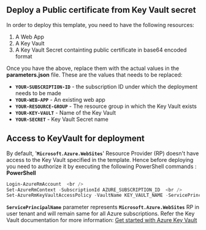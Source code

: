## Deploy a Public certificate from Key Vault secret 

In order to deploy this template, you need to have the following resources:  <br />
1. A Web App   <br />
2. A Key Vault  <br />
3. A Key Vault Secret containting public certificate in base64 encoded format <br />

Once you have the above, replace them with the actual values in the **parameters.json** file. These are the values that needs to be replaced: <br/>

+ **`YOUR-SUBSCRIPTION-ID`** - the subscription ID under which the deployment needs to be made
+ **`YOUR-WEB-APP`** - An existing web app
+ **`YOUR-RESOURCE-GROUP`** - The resource group in which the Key Vault exists
+ **`YOUR-KEY-VAULT`** - Name of the Key Vault
+ **`YOUR-SECRET`** - Key Vault Secret name

## Access to KeyVault for deployment

By default, '**`Microsoft.Azure.WebSites`**' Resource Provider (RP) doesn't have access to the Key Vault specified in the template. Hence before deploying you need to authorize it by executing 
the following PowerShell commands :  <br />
**PowerShell**
```PowerShell
Login-AzureRmAccount  <br />
Set-AzureRmContext -SubscriptionId AZURE_SUBSCRIPTION_ID  <br />
Set-AzureRmKeyVaultAccessPolicy -VaultName KEY_VAULT_NAME -ServicePrincipalName abfa0a7c-a6b6-4736-8310-5855508787cd -PermissionsToSecrets get  <br />
```


**`ServicePrincipalName`** parameter represents **`Microsoft.Azure.WebSites`** RP in user tenant and will remain same for all Azure subscriptions. Refer the Key Vault documentation for more information: [Get started with Azure Key Vault](https://azure.microsoft.com/en-us/documentation/articles/key-vault-get-started/)
